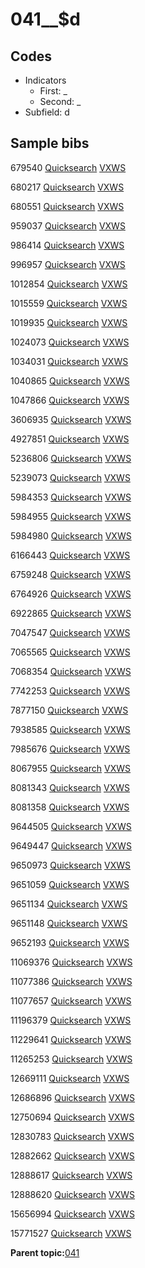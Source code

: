 # 041\_\_$d

## Codes

-   Indicators
    -   First: \_
    -   Second: \_
-   Subfield: d

## Sample bibs

679540 [Quicksearch](https://search.library.yale.edu/catalog/679540) [VXWS](http://prodorbis.library.yale.edu:7014/vxws/GetHoldingsService?bibId=679540)

680217 [Quicksearch](https://search.library.yale.edu/catalog/680217) [VXWS](http://prodorbis.library.yale.edu:7014/vxws/GetHoldingsService?bibId=680217)

680551 [Quicksearch](https://search.library.yale.edu/catalog/680551) [VXWS](http://prodorbis.library.yale.edu:7014/vxws/GetHoldingsService?bibId=680551)

959037 [Quicksearch](https://search.library.yale.edu/catalog/959037) [VXWS](http://prodorbis.library.yale.edu:7014/vxws/GetHoldingsService?bibId=959037)

986414 [Quicksearch](https://search.library.yale.edu/catalog/986414) [VXWS](http://prodorbis.library.yale.edu:7014/vxws/GetHoldingsService?bibId=986414)

996957 [Quicksearch](https://search.library.yale.edu/catalog/996957) [VXWS](http://prodorbis.library.yale.edu:7014/vxws/GetHoldingsService?bibId=996957)

1012854 [Quicksearch](https://search.library.yale.edu/catalog/1012854) [VXWS](http://prodorbis.library.yale.edu:7014/vxws/GetHoldingsService?bibId=1012854)

1015559 [Quicksearch](https://search.library.yale.edu/catalog/1015559) [VXWS](http://prodorbis.library.yale.edu:7014/vxws/GetHoldingsService?bibId=1015559)

1019935 [Quicksearch](https://search.library.yale.edu/catalog/1019935) [VXWS](http://prodorbis.library.yale.edu:7014/vxws/GetHoldingsService?bibId=1019935)

1024073 [Quicksearch](https://search.library.yale.edu/catalog/1024073) [VXWS](http://prodorbis.library.yale.edu:7014/vxws/GetHoldingsService?bibId=1024073)

1034031 [Quicksearch](https://search.library.yale.edu/catalog/1034031) [VXWS](http://prodorbis.library.yale.edu:7014/vxws/GetHoldingsService?bibId=1034031)

1040865 [Quicksearch](https://search.library.yale.edu/catalog/1040865) [VXWS](http://prodorbis.library.yale.edu:7014/vxws/GetHoldingsService?bibId=1040865)

1047866 [Quicksearch](https://search.library.yale.edu/catalog/1047866) [VXWS](http://prodorbis.library.yale.edu:7014/vxws/GetHoldingsService?bibId=1047866)

3606935 [Quicksearch](https://search.library.yale.edu/catalog/3606935) [VXWS](http://prodorbis.library.yale.edu:7014/vxws/GetHoldingsService?bibId=3606935)

4927851 [Quicksearch](https://search.library.yale.edu/catalog/4927851) [VXWS](http://prodorbis.library.yale.edu:7014/vxws/GetHoldingsService?bibId=4927851)

5236806 [Quicksearch](https://search.library.yale.edu/catalog/5236806) [VXWS](http://prodorbis.library.yale.edu:7014/vxws/GetHoldingsService?bibId=5236806)

5239073 [Quicksearch](https://search.library.yale.edu/catalog/5239073) [VXWS](http://prodorbis.library.yale.edu:7014/vxws/GetHoldingsService?bibId=5239073)

5984353 [Quicksearch](https://search.library.yale.edu/catalog/5984353) [VXWS](http://prodorbis.library.yale.edu:7014/vxws/GetHoldingsService?bibId=5984353)

5984955 [Quicksearch](https://search.library.yale.edu/catalog/5984955) [VXWS](http://prodorbis.library.yale.edu:7014/vxws/GetHoldingsService?bibId=5984955)

5984980 [Quicksearch](https://search.library.yale.edu/catalog/5984980) [VXWS](http://prodorbis.library.yale.edu:7014/vxws/GetHoldingsService?bibId=5984980)

6166443 [Quicksearch](https://search.library.yale.edu/catalog/6166443) [VXWS](http://prodorbis.library.yale.edu:7014/vxws/GetHoldingsService?bibId=6166443)

6759248 [Quicksearch](https://search.library.yale.edu/catalog/6759248) [VXWS](http://prodorbis.library.yale.edu:7014/vxws/GetHoldingsService?bibId=6759248)

6764926 [Quicksearch](https://search.library.yale.edu/catalog/6764926) [VXWS](http://prodorbis.library.yale.edu:7014/vxws/GetHoldingsService?bibId=6764926)

6922865 [Quicksearch](https://search.library.yale.edu/catalog/6922865) [VXWS](http://prodorbis.library.yale.edu:7014/vxws/GetHoldingsService?bibId=6922865)

7047547 [Quicksearch](https://search.library.yale.edu/catalog/7047547) [VXWS](http://prodorbis.library.yale.edu:7014/vxws/GetHoldingsService?bibId=7047547)

7065565 [Quicksearch](https://search.library.yale.edu/catalog/7065565) [VXWS](http://prodorbis.library.yale.edu:7014/vxws/GetHoldingsService?bibId=7065565)

7068354 [Quicksearch](https://search.library.yale.edu/catalog/7068354) [VXWS](http://prodorbis.library.yale.edu:7014/vxws/GetHoldingsService?bibId=7068354)

7742253 [Quicksearch](https://search.library.yale.edu/catalog/7742253) [VXWS](http://prodorbis.library.yale.edu:7014/vxws/GetHoldingsService?bibId=7742253)

7877150 [Quicksearch](https://search.library.yale.edu/catalog/7877150) [VXWS](http://prodorbis.library.yale.edu:7014/vxws/GetHoldingsService?bibId=7877150)

7938585 [Quicksearch](https://search.library.yale.edu/catalog/7938585) [VXWS](http://prodorbis.library.yale.edu:7014/vxws/GetHoldingsService?bibId=7938585)

7985676 [Quicksearch](https://search.library.yale.edu/catalog/7985676) [VXWS](http://prodorbis.library.yale.edu:7014/vxws/GetHoldingsService?bibId=7985676)

8067955 [Quicksearch](https://search.library.yale.edu/catalog/8067955) [VXWS](http://prodorbis.library.yale.edu:7014/vxws/GetHoldingsService?bibId=8067955)

8081343 [Quicksearch](https://search.library.yale.edu/catalog/8081343) [VXWS](http://prodorbis.library.yale.edu:7014/vxws/GetHoldingsService?bibId=8081343)

8081358 [Quicksearch](https://search.library.yale.edu/catalog/8081358) [VXWS](http://prodorbis.library.yale.edu:7014/vxws/GetHoldingsService?bibId=8081358)

9644505 [Quicksearch](https://search.library.yale.edu/catalog/9644505) [VXWS](http://prodorbis.library.yale.edu:7014/vxws/GetHoldingsService?bibId=9644505)

9649447 [Quicksearch](https://search.library.yale.edu/catalog/9649447) [VXWS](http://prodorbis.library.yale.edu:7014/vxws/GetHoldingsService?bibId=9649447)

9650973 [Quicksearch](https://search.library.yale.edu/catalog/9650973) [VXWS](http://prodorbis.library.yale.edu:7014/vxws/GetHoldingsService?bibId=9650973)

9651059 [Quicksearch](https://search.library.yale.edu/catalog/9651059) [VXWS](http://prodorbis.library.yale.edu:7014/vxws/GetHoldingsService?bibId=9651059)

9651134 [Quicksearch](https://search.library.yale.edu/catalog/9651134) [VXWS](http://prodorbis.library.yale.edu:7014/vxws/GetHoldingsService?bibId=9651134)

9651148 [Quicksearch](https://search.library.yale.edu/catalog/9651148) [VXWS](http://prodorbis.library.yale.edu:7014/vxws/GetHoldingsService?bibId=9651148)

9652193 [Quicksearch](https://search.library.yale.edu/catalog/9652193) [VXWS](http://prodorbis.library.yale.edu:7014/vxws/GetHoldingsService?bibId=9652193)

11069376 [Quicksearch](https://search.library.yale.edu/catalog/11069376) [VXWS](http://prodorbis.library.yale.edu:7014/vxws/GetHoldingsService?bibId=11069376)

11077386 [Quicksearch](https://search.library.yale.edu/catalog/11077386) [VXWS](http://prodorbis.library.yale.edu:7014/vxws/GetHoldingsService?bibId=11077386)

11077657 [Quicksearch](https://search.library.yale.edu/catalog/11077657) [VXWS](http://prodorbis.library.yale.edu:7014/vxws/GetHoldingsService?bibId=11077657)

11196379 [Quicksearch](https://search.library.yale.edu/catalog/11196379) [VXWS](http://prodorbis.library.yale.edu:7014/vxws/GetHoldingsService?bibId=11196379)

11229641 [Quicksearch](https://search.library.yale.edu/catalog/11229641) [VXWS](http://prodorbis.library.yale.edu:7014/vxws/GetHoldingsService?bibId=11229641)

11265253 [Quicksearch](https://search.library.yale.edu/catalog/11265253) [VXWS](http://prodorbis.library.yale.edu:7014/vxws/GetHoldingsService?bibId=11265253)

12669111 [Quicksearch](https://search.library.yale.edu/catalog/12669111) [VXWS](http://prodorbis.library.yale.edu:7014/vxws/GetHoldingsService?bibId=12669111)

12686896 [Quicksearch](https://search.library.yale.edu/catalog/12686896) [VXWS](http://prodorbis.library.yale.edu:7014/vxws/GetHoldingsService?bibId=12686896)

12750694 [Quicksearch](https://search.library.yale.edu/catalog/12750694) [VXWS](http://prodorbis.library.yale.edu:7014/vxws/GetHoldingsService?bibId=12750694)

12830783 [Quicksearch](https://search.library.yale.edu/catalog/12830783) [VXWS](http://prodorbis.library.yale.edu:7014/vxws/GetHoldingsService?bibId=12830783)

12882662 [Quicksearch](https://search.library.yale.edu/catalog/12882662) [VXWS](http://prodorbis.library.yale.edu:7014/vxws/GetHoldingsService?bibId=12882662)

12888617 [Quicksearch](https://search.library.yale.edu/catalog/12888617) [VXWS](http://prodorbis.library.yale.edu:7014/vxws/GetHoldingsService?bibId=12888617)

12888620 [Quicksearch](https://search.library.yale.edu/catalog/12888620) [VXWS](http://prodorbis.library.yale.edu:7014/vxws/GetHoldingsService?bibId=12888620)

15656994 [Quicksearch](https://search.library.yale.edu/catalog/15656994) [VXWS](http://prodorbis.library.yale.edu:7014/vxws/GetHoldingsService?bibId=15656994)

15771527 [Quicksearch](https://search.library.yale.edu/catalog/15771527) [VXWS](http://prodorbis.library.yale.edu:7014/vxws/GetHoldingsService?bibId=15771527)

**Parent topic:**[041](../../tags/041/041.md)

